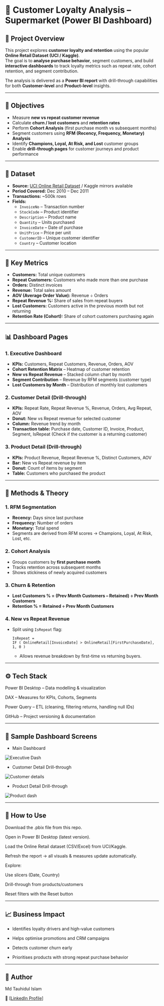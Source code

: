 # 🛒 Customer Loyalty Analysis – Supermarket (Power BI Dashboard)

## 📌 Project Overview
This project explores **customer loyalty and retention** using the popular **Online Retail Dataset (UCI / Kaggle)**.  
The goal is to **analyse purchase behavior**, segment customers, and build **interactive dashboards** to track loyalty metrics such as repeat rate, cohort retention, and segment contribution.

The analysis is delivered as a **Power BI report** with drill-through capabilities for both **Customer-level** and **Product-level** insights.

---

## 🎯 Objectives
- Measure **new vs repeat customer revenue**
- Calculate **churn / lost customers** and **retention rates**
- Perform **Cohort Analysis** (first purchase month vs subsequent months)
- Segment customers using **RFM (Recency, Frequency, Monetary) Analysis**
- Identify **Champions, Loyal, At Risk, and Lost** customer groups
- Enable **drill-through pages** for customer journeys and product performance

---

## 📂 Dataset
- **Source:** [UCI Online Retail Dataset](https://archive.ics.uci.edu/ml/datasets/online+retail) / Kaggle mirrors available  
- **Period Covered:** Dec 2010 – Dec 2011  
- **Transactions:** ~500k rows  
- **Fields:**
  - `InvoiceNo` – Transaction number
  - `StockCode` – Product identifier
  - `Description` – Product name
  - `Quantity` – Units purchased
  - `InvoiceDate` – Date of purchase
  - `UnitPrice` – Price per unit
  - `CustomerID` – Unique customer identifier
  - `Country` – Customer location

---

## 🔑 Key Metrics
- **Customers:** Total unique customers
- **Repeat Customers:** Customers who made more than one purchase
- **Orders:** Distinct invoices
- **Revenue:** Total sales amount
- **AOV (Average Order Value):** Revenue ÷ Orders
- **Repeat Revenue %:** Share of sales from repeat buyers
- **Lost Customers:** Customers active in the previous month but not returning
- **Retention Rate (Cohort):** Share of cohort customers purchasing again

---

## 📊 Dashboard Pages

### 1. **Executive Dashboard**
- **KPIs:** Customers, Repeat Customers, Revenue, Orders, AOV
- **Cohort Retention Matrix** – Heatmap of customer retention
- **New vs Repeat Revenue** – Stacked column chart by month
- **Segment Contribution** – Revenue by RFM segments (customer type)
- **Lost Customers by Month** – Distribution of monthly lost customers

### 2. **Customer Detail (Drill-through)**
- **KPIs:** Repeat Rate, Repeat Revenue %, Revenue, Orders, Avg Repeat, AOV
- **Donut:** New vs Repeat revenue for selected customer
- **Column:** Revenue trend by month
- **Transaction table:** Purchase date, Customer ID, Invoice, Product, Segment, IsRepeat (Check if the customer is a returning customer)

### 3. **Product Detail (Drill-through)**
- **KPIs:** Product Revenue, Repeat Revenue %, Distinct Customers, AOV
- **Bar:** New vs Repeat revenue by item
- **Donut:** Count of items by segment
- **Table:** Customers who purchased the product

---

## 🧮 Methods & Theory

### **1. RFM Segmentation**
- **Recency:** Days since last purchase  
- **Frequency:** Number of orders  
- **Monetary:** Total spend  
- Segments are derived from RFM scores → Champions, Loyal, At Risk, Lost, etc.

### **2. Cohort Analysis**
- Groups customers by **first purchase month**
- Tracks retention across subsequent months
- Shows stickiness of newly acquired customers

### **3. Churn & Retention**
- **Lost Customers % = (Prev Month Customers – Retained) ÷ Prev Month Customers**  
- **Retention % = Retained ÷ Prev Month Customers**

### **4. New vs Repeat Revenue**
- Split using `IsRepeat` flag:
  ```DAX
  IsRepeat =
  IF ( OnlineRetail[InvoiceDate] > OnlineRetail[FirstPurchaseDate], 1, 0 )
  ```
  - Allows revenue breakdown by first-time vs returning buyers.
  
---

## ⚙️ Tech Stack

Power BI Desktop – Data modelling & visualization

DAX – Measures for KPIs, Cohorts, Segments

Power Query – ETL (cleaning, filtering returns, handling null IDs)

GitHub – Project versioning & documentation

---

## 📸 Sample Dashboard Screens
- Main Dashboard

![Executive Dash](https://github.com/user-attachments/assets/f9109f95-cc64-44b1-904e-b827f3dadf7f)

- Customer Detail Drill-through

![Customer details](https://github.com/user-attachments/assets/b30c4245-9c61-4c48-b6d3-5dbae084961f)

- Product Detail Drill-through

![Product dash](https://github.com/user-attachments/assets/a98b3636-fa32-4b20-8570-7739fa82f3ac)


---

## 🚀 How to Use

Download the .pbix file from this repo.

Open in Power BI Desktop (latest version).

Load the Online Retail dataset (CSV/Excel) from UCI/Kaggle.

Refresh the report → all visuals & measures update automatically.

Explore:

Use slicers (Date, Country)

Drill-through from products/customers

Reset filters with the Reset button

---

## 📈 Business Impact

- Identifies loyalty drivers and high-value customers

- Helps optimise promotions and CRM campaigns

- Detects customer churn early

- Prioritises products with strong repeat purchase behavior

---

## 👤 Author

Md Tauhidul Islam

🔗 [[LinkedIn Profile](https://www.linkedin.com/in/tauhidul-islam/)]
